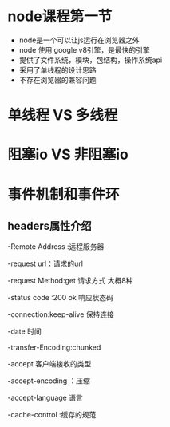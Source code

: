 ﻿# node课程第一节
- node是一个可以让js运行在浏览器之外
- node 使用 google v8引擎，是最快的引擎
- 提供了文件系统，模块，包结构，操作系统api
- 采用了单线程的设计思路
- 不存在浏览器的兼容问题
# 单线程 VS 多线程
# 阻塞io VS 非阻塞io
# 事件机制和事件环

## headers属性介绍

-Remote Address :远程服务器

-request url：请求的url

-request Method:get 请求方式 大概8种

-status code :200 ok 响应状态码

-connection:keep-alive 保持连接

-date 时间  

-transfer-Encoding:chunked 

-accept 客户端接收的类型

-accept-encoding ：压缩

-accept-language  语言

-cache-control :缓存的规范